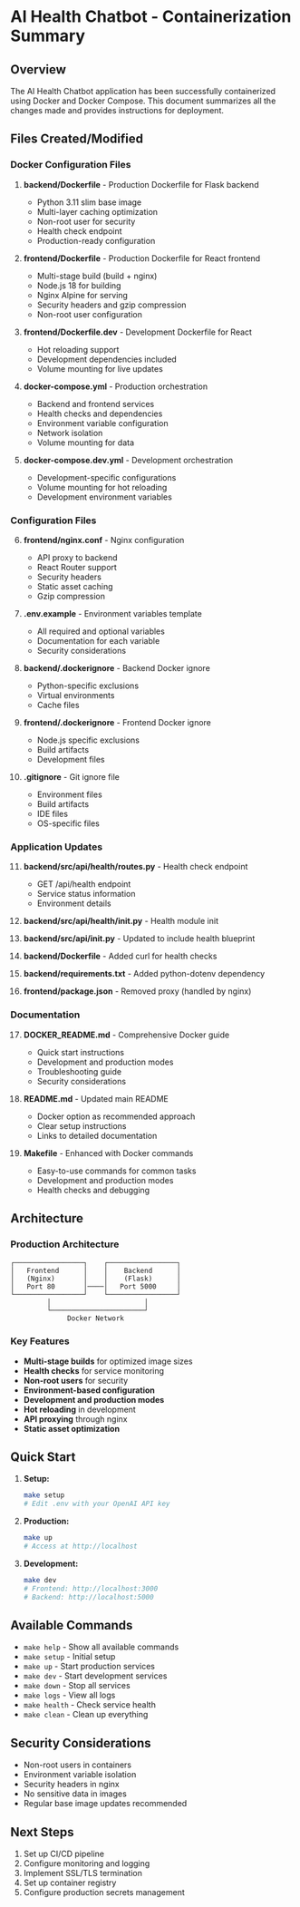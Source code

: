 # AI Health Chatbot - Containerization Summary

## Overview

The AI Health Chatbot application has been successfully containerized using Docker and Docker Compose. This document summarizes all the changes made and provides instructions for deployment.

## Files Created/Modified

### Docker Configuration Files

1. **backend/Dockerfile** - Production Dockerfile for Flask backend
   - Python 3.11 slim base image
   - Multi-layer caching optimization
   - Non-root user for security
   - Health check endpoint
   - Production-ready configuration

2. **frontend/Dockerfile** - Production Dockerfile for React frontend
   - Multi-stage build (build + nginx)
   - Node.js 18 for building
   - Nginx Alpine for serving
   - Security headers and gzip compression
   - Non-root user configuration

3. **frontend/Dockerfile.dev** - Development Dockerfile for React
   - Hot reloading support
   - Development dependencies included
   - Volume mounting for live updates

4. **docker-compose.yml** - Production orchestration
   - Backend and frontend services
   - Health checks and dependencies
   - Environment variable configuration
   - Network isolation
   - Volume mounting for data

5. **docker-compose.dev.yml** - Development orchestration
   - Development-specific configurations
   - Volume mounting for hot reloading
   - Development environment variables

### Configuration Files

6. **frontend/nginx.conf** - Nginx configuration
   - API proxy to backend
   - React Router support
   - Security headers
   - Static asset caching
   - Gzip compression

7. **.env.example** - Environment variables template
   - All required and optional variables
   - Documentation for each variable
   - Security considerations

8. **backend/.dockerignore** - Backend Docker ignore
   - Python-specific exclusions
   - Virtual environments
   - Cache files

9. **frontend/.dockerignore** - Frontend Docker ignore
   - Node.js specific exclusions
   - Build artifacts
   - Development files

10. **.gitignore** - Git ignore file
    - Environment files
    - Build artifacts
    - IDE files
    - OS-specific files

### Application Updates

11. **backend/src/api/health/routes.py** - Health check endpoint
    - GET /api/health endpoint
    - Service status information
    - Environment details

12. **backend/src/api/health/__init__.py** - Health module init

13. **backend/src/api/__init__.py** - Updated to include health blueprint

14. **backend/Dockerfile** - Added curl for health checks

15. **backend/requirements.txt** - Added python-dotenv dependency

16. **frontend/package.json** - Removed proxy (handled by nginx)

### Documentation

17. **DOCKER_README.md** - Comprehensive Docker guide
    - Quick start instructions
    - Development and production modes
    - Troubleshooting guide
    - Security considerations

18. **README.md** - Updated main README
    - Docker option as recommended approach
    - Clear setup instructions
    - Links to detailed documentation

19. **Makefile** - Enhanced with Docker commands
    - Easy-to-use commands for common tasks
    - Development and production modes
    - Health checks and debugging

## Architecture

### Production Architecture
```
┌─────────────────┐    ┌─────────────────┐
│   Frontend      │    │    Backend      │
│   (Nginx)       │    │    (Flask)      │
│   Port 80       │────│   Port 5000     │
└─────────────────┘    └─────────────────┘
         │                       │
         └───────────────────────┘
              Docker Network
```

### Key Features

- **Multi-stage builds** for optimized image sizes
- **Health checks** for service monitoring
- **Non-root users** for security
- **Environment-based configuration**
- **Development and production modes**
- **Hot reloading** in development
- **API proxying** through nginx
- **Static asset optimization**

## Quick Start

1. **Setup:**
   ```bash
   make setup
   # Edit .env with your OpenAI API key
   ```

2. **Production:**
   ```bash
   make up
   # Access at http://localhost
   ```

3. **Development:**
   ```bash
   make dev
   # Frontend: http://localhost:3000
   # Backend: http://localhost:5000
   ```

## Available Commands

- `make help` - Show all available commands
- `make setup` - Initial setup
- `make up` - Start production services
- `make dev` - Start development services
- `make down` - Stop all services
- `make logs` - View all logs
- `make health` - Check service health
- `make clean` - Clean up everything

## Security Considerations

- Non-root users in containers
- Environment variable isolation
- Security headers in nginx
- No sensitive data in images
- Regular base image updates recommended

## Next Steps

1. Set up CI/CD pipeline
2. Configure monitoring and logging
3. Implement SSL/TLS termination
4. Set up container registry
5. Configure production secrets management

